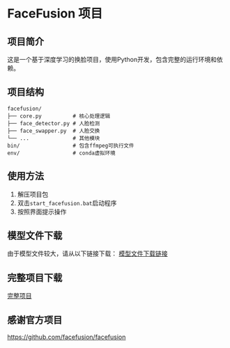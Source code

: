 # FaceFusion 项目

## 项目简介
这是一个基于深度学习的换脸项目，使用Python开发，包含完整的运行环境和依赖。

## 项目结构
```
facefusion/
├── core.py          # 核心处理逻辑
├── face_detector.py # 人脸检测
├── face_swapper.py  # 人脸交换
└── ...              # 其他模块
bin/                 # 包含ffmpeg可执行文件
env/                 # conda虚拟环境
```

## 使用方法
1. 解压项目包
2. 双击`start_facefusion.bat`启动程序
3. 按照界面提示操作

## 模型文件下载
由于模型文件较大，请从以下链接下载：
[模型文件下载链接](https://pan.quark.cn/s/e8e32e5e3cd3)

## 完整项目下载
[完整项目](https://pan.quark.cn/s/e8e32e5e3cd3)

## 感谢官方项目
https://github.com/facefusion/facefusion
